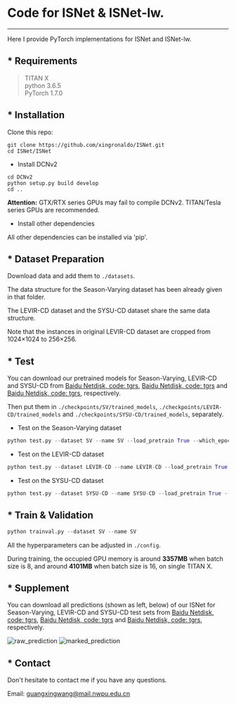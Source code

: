 # Code for ISNet & ISNet-lw.
---------------------------------------------
Here I provide PyTorch implementations for ISNet and ISNet-lw.


## * Requirements
>TITAN X<br>
>python 3.6.5<br>
>PyTorch 1.7.0

## * Installation
Clone this repo:

```shell
git clone https://github.com/xingronaldo/ISNet.git
cd ISNet/ISNet
```

* Install DCNv2

```shell
cd DCNv2
python setup.py build develop
cd ..
```
**Attention:** GTX/RTX series GPUs may fail to compile DCNv2. TITAN/Tesla series GPUs are recommended.


* Install other dependencies

All other dependencies can be installed via 'pip'.

## * Dataset Preparation
Download data and add them to `./datasets`. 

The data structure for the Season-Varying dataset has been already given in that folder. 

The LEVIR-CD dataset and the SYSU-CD dataset share the same data structure. 

Note that the instances in original LEVIR-CD dataset are cropped from 1024×1024 to 256×256.


## * Test
You can download our pretrained models for Season-Varying, LEVIR-CD and SYSU-CD from [Baidu Netdisk, code: tgrs](https://pan.baidu.com/s/1rux9Zxjc8yGsga28CSD0kg), [Baidu Netdisk, code: tgrs](https://pan.baidu.com/s/1DTazE7I3lhELPRZr5oyniQ) and [Baidu Netdisk, code: tgrs](https://pan.baidu.com/s/1CDkcUUpdd0w9tz4fe7no0A), respectively. 


Then put them in `./checkpoints/SV/trained_models`, `./checkpoints/LEVIR-CD/trained_models` and `./checkpoints/SYSU-CD/trained_models`, separately.

* Test on the Season-Varying dataset

```python
python test.py --dataset SV --name SV --load_pretrain True --which_epoch 194
```

* Test on the LEVIR-CD dataset

```python
python test.py --dataset LEVIR-CD --name LEVIR-CD --load_pretrain True --which_epoch 255
```

* Test on the SYSU-CD dataset

```python
python test.py --dataset SYSU-CD --name SYSU-CD --load_pretrain True --which_epoch 57
```

## * Train & Validation
```python
python trainval.py --dataset SV --name SV 
```
All the hyperparameters can be adjusted in `./config`.

During training, the occupied GPU memory is around **3357MB** when batch size is 8, and around **4101MB** when batch size is 16, on single TITAN X. 


## * Supplement
You can download all predictions (shown as left, below) of our ISNet for Season-Varying, LEVIR-CD and SYSU-CD test sets from [Baidu Netdisk, code: tgrs](https://pan.baidu.com/s/194O19U0I3Pq766cggjmQTQ), [Baidu Netdisk, code: tgrs](https://pan.baidu.com/s/11QsyHkzwlaYGEmlysQL6Uw) and [Baidu Netdisk, code: tgrs](https://pan.baidu.com/s/1Wl4Iq_tee3Lhx6pa3FqnXA), respectively. 

![](https://github.com/xingronaldo/ISNet/tree/main/ISNet/predictions/ISNet.png "raw_prediction") ![](https://github.com/xingronaldo/ISNet/tree/main/ISNet/predictions/ISNet_marked.png "marked_prediction")

## * Contact
Don't hesitate to contact me if you have any questions.

Email: guangxingwang@mail.nwpu.edu.cn



